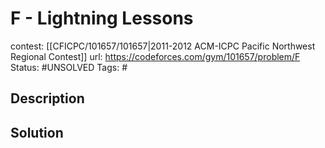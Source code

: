 # F - Lightning Lessons

contest: [[CFICPC/101657/101657|2011-2012 ACM-ICPC Pacific Northwest Regional Contest]]
url: https://codeforces.com/gym/101657/problem/F
Status: #UNSOLVED
Tags: #

## Description

## Solution


